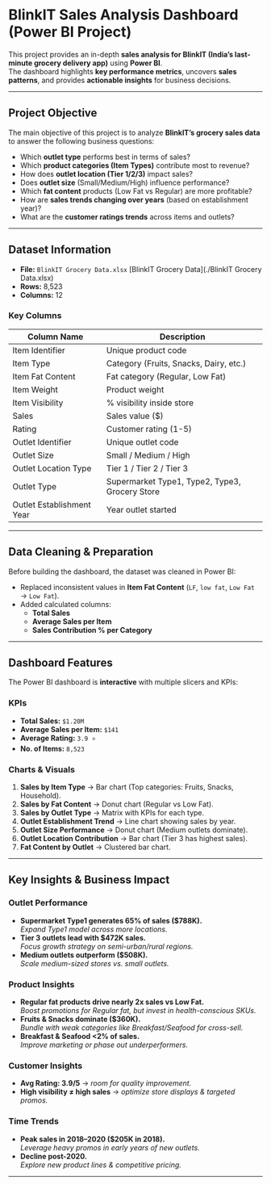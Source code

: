 
# BlinkIT Sales Analysis Dashboard (Power BI Project)

This project provides an in-depth **sales analysis for BlinkIT (India’s last-minute grocery delivery app)** using **Power BI**.  
The dashboard highlights **key performance metrics**, uncovers **sales patterns**, and provides **actionable insights** for business decisions.

---

## Project Objective
The main objective of this project is to analyze **BlinkIT’s grocery sales data** to answer the following business questions:
- Which **outlet type** performs best in terms of sales?
- Which **product categories (Item Types)** contribute most to revenue?
- How does **outlet location (Tier 1/2/3)** impact sales?
- Does **outlet size** (Small/Medium/High) influence performance?
- Which **fat content** products (Low Fat vs Regular) are more profitable?
- How are **sales trends changing over years** (based on establishment year)?
- What are the **customer ratings trends** across items and outlets?

---

## Dataset Information
- **File:** `BlinkIT Grocery Data.xlsx` [BlinkIT Grocery Data](./BlinkIT Grocery Data.xlsx) 
- **Rows:** 8,523  
- **Columns:** 12  

###  Key Columns
| Column Name                 | Description |
|------------------------------|-------------|
| Item Identifier              | Unique product code |
| Item Type                    | Category (Fruits, Snacks, Dairy, etc.) |
| Item Fat Content             | Fat category (Regular, Low Fat) |
| Item Weight                  | Product weight |
| Item Visibility              | % visibility inside store |
| Sales                        | Sales value ($) |
| Rating                       | Customer rating (1-5) |
| Outlet Identifier            | Unique outlet code |
| Outlet Size                  | Small / Medium / High |
| Outlet Location Type         | Tier 1 / Tier 2 / Tier 3 |
| Outlet Type                  | Supermarket Type1, Type2, Type3, Grocery Store |
| Outlet Establishment Year    | Year outlet started |

---

## Data Cleaning & Preparation
Before building the dashboard, the dataset was cleaned in Power BI:
- Replaced inconsistent values in **Item Fat Content** (`LF`, `low fat`, `Low Fat` → `Low Fat`).   
- Added calculated columns:
  - **Total Sales**
  - **Average Sales per Item**
  - **Sales Contribution % per Category**
---

## Dashboard Features
The Power BI dashboard is **interactive** with multiple slicers and KPIs:

### KPIs
- **Total Sales:** `$1.20M`
- **Average Sales per Item:** `$141`
- **Average Rating:** `3.9 ⭐`
- **No. of Items:** `8,523`

### Charts & Visuals
1. **Sales by Item Type** → Bar chart (Top categories: Fruits, Snacks, Household).  
2. **Sales by Fat Content** → Donut chart (Regular vs Low Fat).  
3. **Sales by Outlet Type** → Matrix with KPIs for each type.  
4. **Outlet Establishment Trend** → Line chart showing sales by year.  
5. **Outlet Size Performance** → Donut chart (Medium outlets dominate).  
6. **Outlet Location Contribution** → Bar chart (Tier 3 has highest sales).  
7. **Fat Content by Outlet** → Clustered bar chart.  

---

## Key Insights & Business Impact

###  Outlet Performance
- **Supermarket Type1 generates 65% of sales ($788K).**  
   *Expand Type1 model across more locations.*  
- **Tier 3 outlets lead with $472K sales.**  
   *Focus growth strategy on semi-urban/rural regions.*  
- **Medium outlets outperform ($508K).**  
   *Scale medium-sized stores vs. small outlets.*  

### Product Insights
- **Regular fat products drive nearly 2x sales vs Low Fat.**  
   *Boost promotions for Regular fat, but invest in health-conscious SKUs.*  
- **Fruits & Snacks dominate ($360K).**  
   *Bundle with weak categories like Breakfast/Seafood for cross-sell.*  
- **Breakfast & Seafood <2% of sales.**  
   *Improve marketing or phase out underperformers.*  

### Customer Insights
- **Avg Rating: 3.9/5** → *room for quality improvement.*  
- **High visibility ≠ high sales** → *optimize store displays & targeted promos.*  

### Time Trends
- **Peak sales in 2018–2020 ($205K in 2018).**  
   *Leverage heavy promos in early years of new outlets.*  
- **Decline post-2020.**  
   *Explore new product lines & competitive pricing.*  

---
